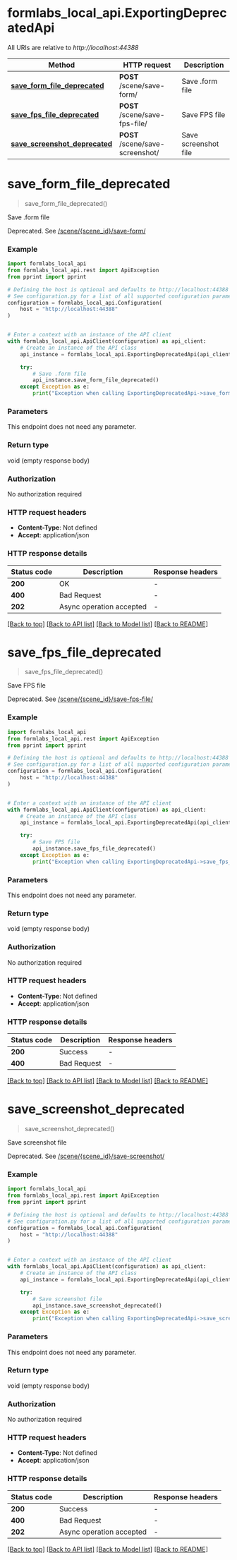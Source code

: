 # formlabs_local_api.ExportingDeprecatedApi

All URIs are relative to *http://localhost:44388*

Method | HTTP request | Description
------------- | ------------- | -------------
[**save_form_file_deprecated**](ExportingDeprecatedApi.md#save_form_file_deprecated) | **POST** /scene/save-form/ | Save .form file
[**save_fps_file_deprecated**](ExportingDeprecatedApi.md#save_fps_file_deprecated) | **POST** /scene/save-fps-file/ | Save FPS file
[**save_screenshot_deprecated**](ExportingDeprecatedApi.md#save_screenshot_deprecated) | **POST** /scene/save-screenshot/ | Save screenshot file


# **save_form_file_deprecated**
> save_form_file_deprecated()

Save .form file

Deprecated. See [/scene/{scene_id}/save-form/](#operation/saveFormFile)

### Example


```python
import formlabs_local_api
from formlabs_local_api.rest import ApiException
from pprint import pprint

# Defining the host is optional and defaults to http://localhost:44388
# See configuration.py for a list of all supported configuration parameters.
configuration = formlabs_local_api.Configuration(
    host = "http://localhost:44388"
)


# Enter a context with an instance of the API client
with formlabs_local_api.ApiClient(configuration) as api_client:
    # Create an instance of the API class
    api_instance = formlabs_local_api.ExportingDeprecatedApi(api_client)

    try:
        # Save .form file
        api_instance.save_form_file_deprecated()
    except Exception as e:
        print("Exception when calling ExportingDeprecatedApi->save_form_file_deprecated: %s\n" % e)
```



### Parameters

This endpoint does not need any parameter.

### Return type

void (empty response body)

### Authorization

No authorization required

### HTTP request headers

 - **Content-Type**: Not defined
 - **Accept**: application/json

### HTTP response details

| Status code | Description | Response headers |
|-------------|-------------|------------------|
**200** | OK |  -  |
**400** | Bad Request |  -  |
**202** | Async operation accepted |  -  |

[[Back to top]](#) [[Back to API list]](../README.md#documentation-for-api-endpoints) [[Back to Model list]](../README.md#documentation-for-models) [[Back to README]](../README.md)

# **save_fps_file_deprecated**
> save_fps_file_deprecated()

Save FPS file

Deprecated. See [/scene/{scene_id}/save-fps-file/](#operation/saveFpsFile)

### Example


```python
import formlabs_local_api
from formlabs_local_api.rest import ApiException
from pprint import pprint

# Defining the host is optional and defaults to http://localhost:44388
# See configuration.py for a list of all supported configuration parameters.
configuration = formlabs_local_api.Configuration(
    host = "http://localhost:44388"
)


# Enter a context with an instance of the API client
with formlabs_local_api.ApiClient(configuration) as api_client:
    # Create an instance of the API class
    api_instance = formlabs_local_api.ExportingDeprecatedApi(api_client)

    try:
        # Save FPS file
        api_instance.save_fps_file_deprecated()
    except Exception as e:
        print("Exception when calling ExportingDeprecatedApi->save_fps_file_deprecated: %s\n" % e)
```



### Parameters

This endpoint does not need any parameter.

### Return type

void (empty response body)

### Authorization

No authorization required

### HTTP request headers

 - **Content-Type**: Not defined
 - **Accept**: application/json

### HTTP response details

| Status code | Description | Response headers |
|-------------|-------------|------------------|
**200** | Success |  -  |
**400** | Bad Request |  -  |

[[Back to top]](#) [[Back to API list]](../README.md#documentation-for-api-endpoints) [[Back to Model list]](../README.md#documentation-for-models) [[Back to README]](../README.md)

# **save_screenshot_deprecated**
> save_screenshot_deprecated()

Save screenshot file

Deprecated. See [/scene/{scene_id}/save-screenshot/](#operation/saveScreenshot)

### Example


```python
import formlabs_local_api
from formlabs_local_api.rest import ApiException
from pprint import pprint

# Defining the host is optional and defaults to http://localhost:44388
# See configuration.py for a list of all supported configuration parameters.
configuration = formlabs_local_api.Configuration(
    host = "http://localhost:44388"
)


# Enter a context with an instance of the API client
with formlabs_local_api.ApiClient(configuration) as api_client:
    # Create an instance of the API class
    api_instance = formlabs_local_api.ExportingDeprecatedApi(api_client)

    try:
        # Save screenshot file
        api_instance.save_screenshot_deprecated()
    except Exception as e:
        print("Exception when calling ExportingDeprecatedApi->save_screenshot_deprecated: %s\n" % e)
```



### Parameters

This endpoint does not need any parameter.

### Return type

void (empty response body)

### Authorization

No authorization required

### HTTP request headers

 - **Content-Type**: Not defined
 - **Accept**: application/json

### HTTP response details

| Status code | Description | Response headers |
|-------------|-------------|------------------|
**200** | Success |  -  |
**400** | Bad Request |  -  |
**202** | Async operation accepted |  -  |

[[Back to top]](#) [[Back to API list]](../README.md#documentation-for-api-endpoints) [[Back to Model list]](../README.md#documentation-for-models) [[Back to README]](../README.md)

